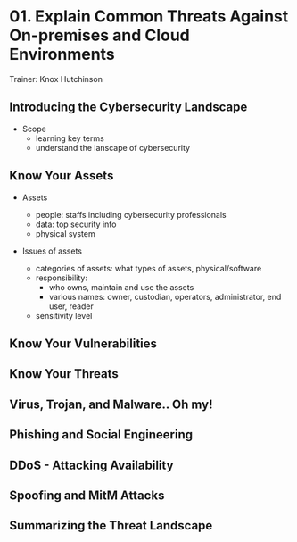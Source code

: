 # 01\. Explain Common Threats Against On-premises and Cloud Environments

Trainer: Knox Hutchinson


## Introducing the Cybersecurity Landscape

- Scope
  - learning key terms
  - understand the lanscape of cybersecurity


## Know Your Assets

- Assets
  - people: staffs including cybersecurity professionals
  - data: top security info
  - physical system


- Issues of assets
  - categories of assets: what types of assets, physical/software
  - responsibility:
    - who owns, maintain and use the assets
    - various names: owner, custodian, operators, administrator, end user, reader
  - sensitivity level


## Know Your Vulnerabilities




## Know Your Threats



## Virus, Trojan, and Malware.. Oh my!



## Phishing and Social Engineering



## DDoS - Attacking Availability



## Spoofing and MitM Attacks



## Summarizing the Threat Landscape